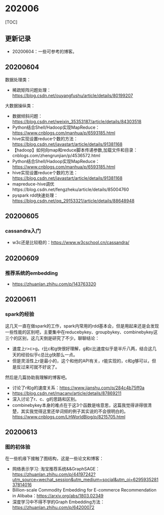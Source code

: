 # 202006

[TOC]

## 更新记录
- 20200604：一些可参考的博客。

## 20200604
数据处理类：
- 稀疏矩阵问题处理：https://blog.csdn.net/ouyangfushu/article/details/80199207

大数据操纵类：
- 数据倾斜问题：https://blog.csdn.net/weixin_35353187/article/details/84303518
- Python结合Shell/Hadoop实现MapReduce：https://www.cnblogs.com/manhua/p/6593185.html
- hive实现设置reduce个数的方法：https://blog.csdn.net/javastart/article/details/91381168
- 【hadoop】如何向map和reduce脚本传递参数,加载文件和目录：cnblogs.com/zhengrunjian/p/4536572.html
- Python结合Shell/Hadoop实现MapReduce：https://www.cnblogs.com/manhua/p/6593185.html
- hive实现设置reduce个数的方法：https://blog.csdn.net/javastart/article/details/91381168
- mapreduce-hive调优https://blog.csdn.net/fengzheku/article/details/85004760
- pyspark rdd快速处理：https://blog.csdn.net/qq_29153321/article/details/88648948

## 20200605
### cassandra入门

- w3c还是比较稳的：https://www.w3cschool.cn/cassandra/

## 20200609
### 推荐系统的embedding

- https://zhuanlan.zhihu.com/p/143763320

## 20200611
### spark的经验
这几天一直在做spark的工作，spark内常用的rdd基本会，但是用起来还是会发现一些性能的区别吧，主要集中在reducebykey、groupbykey、combinebykey这三个的区别，这几天倒是研究了不少。聊聊结论：
- 速度上r>c>g。r比c和g快很好理解，g和c比速度似乎是半斤八两，结合这几天的经验似乎c总比g快那么一点。
- 但是灵活性上r是最小的，这个和他的API有关，r能实现的，c和g够可以，但是反过来可就不好说了。

然后是几篇协助我理解的博客吧。
- 讨论了r和g的速度关系：https://www.jianshu.com/p/284c4b75ff0a
- https://blog.csdn.net/macanv/article/details/87869211
- 深入讨论了r、c、g的思路和区别。
- combinebykey本身的难点在于这3个函数是啥意思，这篇我觉得讲得很清楚，其实我觉得这里还举词频的例子其实说的不会很明白的。https://www.cnblogs.com/LHWorldBlog/p/8215705.html

## 20200613
### 图的初体验
在一些机缘下接触了图结构，这是一些论文和博客：

- 网络表示学习: 淘宝推荐系统&&GraphSAGE：https://zhuanlan.zhihu.com/p/44197242?utm_source=wechat_session&utm_medium=social&utm_oi=629593528137814016
- Billion-scale Commodity Embedding for E-commerce Recommendation in Alibaba：https://arxiv.org/abs/1803.02349
- 深度学习中不得不学的Graph Embedding方法：https://zhuanlan.zhihu.com/p/64200072
